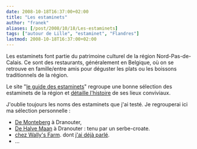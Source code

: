 ```yaml
---
date: 2008-10-18T16:37:00+02:00
title: "Les estaminets"
author: "franek"
aliases: [/post/2008/10/18/Les-estaminets]
tags: ["autour de Lille", "estaminet", "Flandres"]
lastmod: 2008-10-18T16:37:00+02:00
---
```

Les estaminets font partie du patrimoine culturel de la région Nord-Pas-de-Calais. Ce sont des restaurants, généralement en Belgique, où on se retrouve en famille/entre amis pour déguster les plats ou les boissons traditionnels de la région.

Le site "[le guide des estaminets](http://www.leguidedesestaminets.fr/)" regroupe une bonne sélection des estaminets de la région et [détaille l'histoire](http://www.leguidedesestaminets.fr/L_Histoire/) de ses lieux conviviaux.

J'oublie toujours les noms des estaminets que j'ai testé. Je regrouperai ici ma sélection personnelle :

- [De Monteberg](http://www.leguidedesestaminets.fr/Recherche/Dranouter/De%20Monteberg/commentaires/?recherche=&region=&ville=dranouter&mode=+AND+&x=0&y=0) à Dranouter,
- [De Halve Maan](http://www.leguidedesestaminets.fr/Recherche/Dranouter/De%20Halve%20Maan/vote/?recherche=halv&send_search=OK) à Dranouter : tenu par un serbe-croate.
- [chez Wally's Farm](http://www.wallysfarm.be/). dont [j'ai déjà parlé](https://franek.chicour.net/post/2007/12/23/Chez-Wally).
- ...
